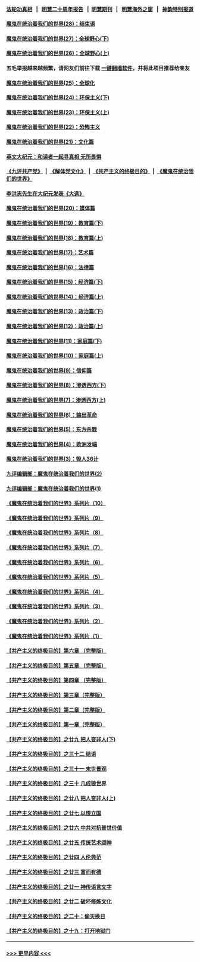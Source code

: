 #### [法轮功真相](https://github.com/gfw-breaker/truth/blob/master/README.md?t=0) &nbsp;&nbsp;|&nbsp;&nbsp; [明慧二十周年报告](https://github.com/gfw-breaker/mh-reports/blob/master/README.md?t=0) &nbsp;&nbsp;|&nbsp;&nbsp;[明慧期刊](https://github.com/gfw-breaker/mh-qikan) &nbsp;&nbsp;|&nbsp;&nbsp; [明慧海外之窗](https://github.com/gfw-breaker/mh-news/blob/master/README.md?t=0) &nbsp;&nbsp;|&nbsp;&nbsp; [神韵特别报道](https://github.com/gfw-breaker/mh-news/blob/master/shenyun.md?t=0)
#### [魔鬼在统治着我们的世界(28)：结束语](../pages/nsc422/n10936246.md?t=07170651) 
#### [魔鬼在统治着我们的世界(27)：全球野心(下)](../pages/nsc422/n10928319.md?t=07170651) 
#### [魔鬼在统治着我们的世界(26)：全球野心(上)](../pages/nsc422/n10900318.md?t=07170651) 
#### 五毛举报越来越频繁，请网友们前往下载 [一键翻墙软件](https://github.com/gfw-breaker/ssr-accounts)，并将此项目推荐给亲友
#### [魔鬼在统治着我们的世界(25)：全球化](../pages/nsc422/n10788205.md?t=07170651) 
#### [魔鬼在统治着我们的世界(24)：环保主义(下)](../pages/nsc422/n10695307.md?t=07170651) 
#### [魔鬼在统治着我们的世界(23)：环保主义(上)](../pages/nsc422/n10688613.md?t=07170651) 
#### [魔鬼在统治着我们的世界(22)：恐怖主义](../pages/nsc422/n10614727.md?t=07170651) 
#### [魔鬼在统治着我们的世界(21)：文化篇](../pages/nsc422/n10597706.md?t=07170651) 
#### [英文大纪元：和读者一起寻真相 无所畏惧](../pages/nsc422/n12542027.md?t=07170651) 
#### [《九评共产党》](https://github.com/begood0513/9ping.md/blob/master/README.md) &nbsp;|&nbsp; [《解体党文化》](../../../../jtdwh.md/blob/master/README.md)  &nbsp;|&nbsp; [《共产主义的终极目的》](../../../../gczydzjmd.md/blob/master/README.md) &nbsp;|&nbsp; [《魔鬼在统治我们的世界》](../../../../mgztzwmdsj.md/blob/master/README.md) 
#### [李洪志先生在大纪元发表《大选》](../pages/nsc422/n12534746.md?t=07170651) 
#### [魔鬼在统治着我们的世界(20)：媒体篇](../pages/nsc422/n10586579.md?t=07170651) 
#### [魔鬼在统治着我们的世界(19)：教育篇(下)](../pages/nsc422/n10564808.md?t=07170651) 
#### [魔鬼在统治着我们的世界(18)：教育篇(上)](../pages/nsc422/n10526970.md?t=07170651) 
#### [魔鬼在统治着我们的世界(17)：艺术篇](../pages/nsc422/n10499093.md?t=07170651) 
#### [魔鬼在统治着我们的世界(16)：法律篇](../pages/nsc422/n10485969.md?t=07170651) 
#### [魔鬼在统治着我们的世界(15)：经济篇(下)](../pages/nsc422/n10469975.md?t=07170651) 
#### [魔鬼在统治着我们的世界(14)：经济篇(上)](../pages/nsc422/n10457370.md?t=07170651) 
#### [魔鬼在统治着我们的世界(13)：政治篇(下)](../pages/nsc422/n10448270.md?t=07170651) 
#### [魔鬼在统治着我们的世界(12)：政治篇(上)](../pages/nsc422/n10444576.md?t=07170651) 
#### [魔鬼在统治着我们的世界(11)：家庭篇(下)](../pages/nsc422/n10440961.md?t=07170651) 
#### [魔鬼在统治着我们的世界(10)：家庭篇(上)](../pages/nsc422/n10435448.md?t=07170651) 
#### [魔鬼在统治着我们的世界(9)：信仰篇](../pages/nsc422/n10432159.md?t=07170651) 
#### [魔鬼在统治着我们的世界(8)：渗透西方(下)](../pages/nsc422/n10429603.md?t=07170651) 
#### [魔鬼在统治着我们的世界(7)：渗透西方(上)](../pages/nsc422/n10426013.md?t=07170651) 
#### [魔鬼在统治着我们的世界(6)：输出革命](../pages/nsc422/n10421536.md?t=07170651) 
#### [魔鬼在统治着我们的世界(5)：东方杀戮](../pages/nsc422/n10417707.md?t=07170651) 
#### [魔鬼在统治着我们的世界(4)：欧洲发端](../pages/nsc422/n10414890.md?t=07170651) 
#### [魔鬼在统治着我们的世界(3)：毁人36计](../pages/nsc422/n10411583.md?t=07170651) 
#### [九评编辑部：魔鬼在统治着我们的世界(2)](../pages/nsc422/n10410036.md?t=07170651) 
#### [九评编辑部：魔鬼在统治着我们的世界(1)](../pages/nsc422/n10406825.md?t=07170651) 
#### [《魔鬼在统治着我们的世界》系列片（10）](../pages/nsc422/n12292670.md?t=07170651) 
#### [《魔鬼在统治着我们的世界》系列片（9）](../pages/nsc422/n12290859.md?t=07170651) 
#### [《魔鬼在统治着我们的世界》系列片（8）](../pages/nsc422/n12287445.md?t=07170651) 
#### [《魔鬼在统治着我们的世界》系列片（7）](../pages/nsc422/n12283425.md?t=07170651) 
#### [《魔鬼在统治着我们的世界》系列片（6）](../pages/nsc422/n12282314.md?t=07170651) 
#### [《魔鬼在统治着我们的世界》系列片（5）](../pages/nsc422/n12281419.md?t=07170651) 
#### [《魔鬼在统治着我们的世界》系列片（4）](../pages/nsc422/n12274024.md?t=07170651) 
#### [《魔鬼在统治着我们的世界》系列片（3）](../pages/nsc422/n12271322.md?t=07170651) 
#### [《魔鬼在统治着我们的世界》系列片（2）](../pages/nsc422/n12269049.md?t=07170651) 
#### [《魔鬼在统治着我们的世界》系列片（1）](../pages/nsc422/n12267575.md?t=07170651) 
#### [【共产主义的终极目的】第六章 （完整版）](../pages/nsc422/n11428913.md?t=07170651) 
#### [【共产主义的终极目的】第五章 （完整版）](../pages/nsc422/n11428912.md?t=07170651) 
#### [【共产主义的终极目的】第四章 （完整版）](../pages/nsc422/n11428907.md?t=07170651) 
#### [【共产主义的终极目的】第三章（完整版）](../pages/nsc422/n11428848.md?t=07170651) 
#### [【共产主义的终极目的】第二章（完整版）](../pages/nsc422/n11428831.md?t=07170651) 
#### [【共产主义的终极目的】第一章（完整版）](../pages/nsc422/n11417651.md?t=07170651) 
#### [【共产主义的终极目的】之廿九 把人变非人(下)](../pages/nsc422/n11344140.md?t=07170651) 
#### [【共产主义的终极目的】之三十二 结语](../pages/nsc422/n11360535.md?t=07170651) 
#### [【共产主义的终极目的】之三十一 末世景观](../pages/nsc422/n11351129.md?t=07170651) 
#### [【共产主义的终极目的】之三十 几成狼世界](../pages/nsc422/n11348280.md?t=07170651) 
#### [【共产主义的终极目的】之廿八 把人变非人(上)](../pages/nsc422/n11340492.md?t=07170651) 
#### [【共产主义的终极目的】之廿七 以恨立国](../pages/nsc422/n11336944.md?t=07170651) 
#### [【共产主义的终极目的】之廿六 中共对抗普世价值](../pages/nsc422/n11324785.md?t=07170651) 
#### [【共产主义的终极目的】之廿五 传统艺术颂神](../pages/nsc422/n11296396.md?t=07170651) 
#### [【共产主义的终极目的】之廿四 人伦典范](../pages/nsc422/n11296397.md?t=07170651) 
#### [【共产主义的终极目的】之廿三 富而有德](../pages/nsc422/n11283598.md?t=07170651) 
#### [【共产主义的终极目的】之廿一 神传语言文字](../pages/nsc422/n11263265.md?t=07170651) 
#### [【共产主义的终极目的】之廿二 破坏修炼文化](../pages/nsc422/n11245728.md?t=07170651) 
#### [【共产主义的终极目的】之二十：偷天换日](../pages/nsc422/n11238846.md?t=07170651) 
#### [【共产主义的终极目的】之十九：打开地狱门](../pages/nsc422/n11206376.md?t=07170651) 

----
#### [ >>> 更早内容 <<< ](../indexes/nsc422-earlier.md)
